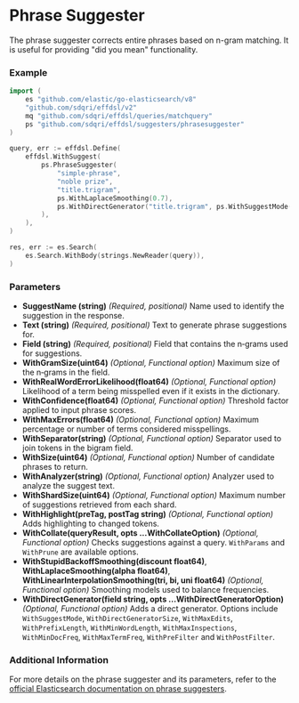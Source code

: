 # Phrase Suggester

The phrase suggester corrects entire phrases based on n-gram matching. It is useful for providing "did you mean" functionality.

### Example

```go
import (
    es "github.com/elastic/go-elasticsearch/v8"
    "github.com/sdqri/effdsl/v2"
    mq "github.com/sdqri/effdsl/queries/matchquery"
    ps "github.com/sdqri/effdsl/suggesters/phrasesuggester"
)

query, err := effdsl.Define(
    effdsl.WithSuggest(
        ps.PhraseSuggester(
            "simple-phrase",
            "noble prize",
            "title.trigram",
            ps.WithLaplaceSmoothing(0.7),
            ps.WithDirectGenerator("title.trigram", ps.WithSuggestMode(ps.Always)),
        ),
    ),
)

res, err := es.Search(
    es.Search.WithBody(strings.NewReader(query)),
)
```

### Parameters

* **SuggestName (string)**
  _(Required, positional)_ Name used to identify the suggestion in the response.
* **Text (string)**
  _(Required, positional)_ Text to generate phrase suggestions for.
* **Field (string)**
  _(Required, positional)_ Field that contains the n‑grams used for suggestions.
* **WithGramSize(uint64)**
  _(Optional, Functional option)_ Maximum size of the n‑grams in the field.
* **WithRealWordErrorLikelihood(float64)**
  _(Optional, Functional option)_ Likelihood of a term being misspelled even if it exists in the dictionary.
* **WithConfidence(float64)**
  _(Optional, Functional option)_ Threshold factor applied to input phrase scores.
* **WithMaxErrors(float64)**
  _(Optional, Functional option)_ Maximum percentage or number of terms considered misspellings.
* **WithSeparator(string)**
  _(Optional, Functional option)_ Separator used to join tokens in the bigram field.
* **WithSize(uint64)**
  _(Optional, Functional option)_ Number of candidate phrases to return.
* **WithAnalyzer(string)**
  _(Optional, Functional option)_ Analyzer used to analyze the suggest text.
* **WithShardSize(uint64)**
  _(Optional, Functional option)_ Maximum number of suggestions retrieved from each shard.
* **WithHighlight(preTag, postTag string)**
  _(Optional, Functional option)_ Adds highlighting to changed tokens.
* **WithCollate(queryResult, opts ...WithCollateOption)**
  _(Optional, Functional option)_ Checks suggestions against a query. `WithParams` and `WithPrune` are available options.
* **WithStupidBackoffSmoothing(discount float64)**, **WithLaplaceSmoothing(alpha float64)**, **WithLinearInterpolationSmoothing(tri, bi, uni float64)**
  _(Optional, Functional option)_ Smoothing models used to balance frequencies.
* **WithDirectGenerator(field string, opts ...WithDirectGeneratorOption)**
  _(Optional, Functional option)_ Adds a direct generator. Options include `WithSuggestMode`, `WithDirectGeneratorSize`, `WithMaxEdits`, `WithPrefixLength`, `WithMinWordLength`, `WithMaxInspections`, `WithMinDocFreq`, `WithMaxTermFreq`, `WithPreFilter` and `WithPostFilter`.

### Additional Information

For more details on the phrase suggester and its parameters, refer to the [official Elasticsearch documentation on phrase suggesters](https://www.elastic.co/guide/en/elasticsearch/reference/current/search-suggesters-phrase.html).
